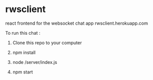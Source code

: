 # rwsclient
react frontend for the websocket chat app  rwsclient.herokuapp.com


To run this chat : 

1) Clone this repo to your computer 

2) npm install 

3) node /server/index.js  

4) npm start 
